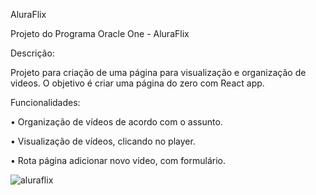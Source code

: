 AluraFlix

Projeto do Programa Oracle One - AluraFlix

Descrição:

Projeto para criação de uma página para visualização e organização de videos. O objetivo é criar uma página do zero com React app.

Funcionalidades:

• Organização de vídeos de acordo com o assunto.

• Visualização de vídeos, clicando no player.

• Rota página adicionar novo video, com formulário.

![aluraflix](https://github.com/KarinaMGM/AluraFlix/assets/140670360/ff0f6fc9-69ea-4e0b-b71c-fc608a60202f)

